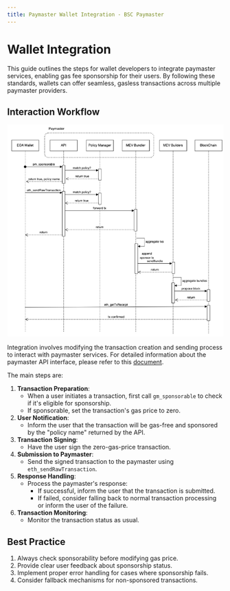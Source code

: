 ```yaml
---
title: Paymaster Wallet Integration - BSC Paymaster
---
```

# Wallet Integration

This guide outlines the steps for wallet developers to integrate paymaster services, enabling gas fee sponsorship for their users. By following these standards, wallets can offer seamless, gasless transactions across multiple paymaster providers.

## Interaction Workflow

![wallet-paymaster](../../img/paymaster-wallet.png)

Integration involves modifying the transaction creation and sending process to interact with paymaster services. For detailed information about the paymaster API interface, please refer to this [document](./paymaster-api.md).

The main steps are:

1. **Transaction Preparation**:
    *   When a user initiates a transaction, first call `gm_sponsorable` to check if it's eligible for sponsorship.
    *   If sponsorable, set the transaction's gas price to zero.
2. **User Notification**:
    *   Inform the user that the transaction will be gas-free and sponsored by the "policy name" returned by the API.
3. **Transaction Signing**:
    *   Have the user sign the zero-gas-price transaction.
4. **Submission to Paymaster**:
    *   Send the signed transaction to the paymaster using `eth_sendRawTransaction`.
5. **Response Handling**:
    *   Process the paymaster's response:
        *   If successful, inform the user that the transaction is submitted.
        *   If failed, consider falling back to normal transaction processing or inform the user of the failure.
6. **Transaction Monitoring**:
    *   Monitor the transaction status as usual.



## Best Practice

1. Always check sponsorability before modifying gas price.
2. Provide clear user feedback about sponsorship status.
3. Implement proper error handling for cases where sponsorship fails.
4. Consider fallback mechanisms for non-sponsored transactions.